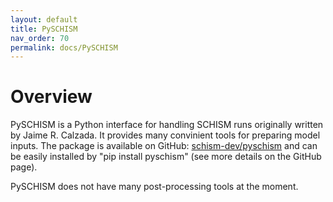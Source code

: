 ```yaml
---
layout: default
title: PySCHISM
nav_order: 70
permalink: docs/PySCHISM
---
```


# Overview
PySCHISM is a Python interface for handling SCHISM runs originally written by Jaime R. Calzada.
It provides many convinient tools for preparing model inputs.
The package is available on GitHub: [schism-dev/pyschism](https://github.com/schism-dev/pyschism)
and can be easily installed by "pip install pyschism" (see more details on the GitHub page).

PySCHISM does not have many post-processing tools at the moment.
